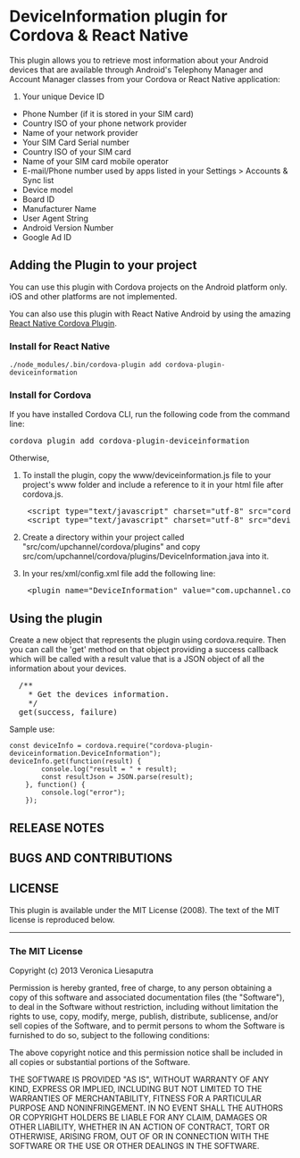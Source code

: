 # DeviceInformation plugin for Cordova & React Native #

This plugin allows you to retrieve most information about your Android devices that are available through Android's Telephony Manager and Account Manager classes from your Cordova or React Native application:

1. Your unique Device ID
- Phone Number (if it is stored in your SIM card)
- Country ISO of your phone network provider
- Name of your network provider
- Your SIM Card Serial number
- Country ISO of your SIM card
- Name of your SIM card mobile operator
- E-mail/Phone number used by apps listed in your Settings > Accounts & Sync list
- Device model
- Board ID
- Manufacturer Name
- User Agent String
- Android Version Number
- Google Ad ID

## Adding the Plugin to your project ##

You can use this plugin with Cordova projects on the Android platform only. iOS and other platforms are not implemented.

You can also use this plugin with React Native Android by using the amazing [React Native Cordova Plugin](https://github.com/axemclion/react-native-cordova-plugin).

### Install for React Native ###
`./node_modules/.bin/cordova-plugin add cordova-plugin-deviceinformation`

### Install for Cordova ###
If you have installed Cordova CLI, run the following code from the command line:
   <pre>cordova plugin add cordova-plugin-deviceinformation</pre>

Otherwise,

1. To install the plugin, copy the www/deviceinformation.js file to your project's www folder and include a reference to it in your html file after cordova.js.
   <pre>
    &lt;script type="text/javascript" charset="utf-8" src="cordova.js"&gt;&lt;/script&gt;
    &lt;script type="text/javascript" charset="utf-8" src="deviceinformation.js"&gt;&lt;/script&gt;
   </pre>

2. Create a directory within your project called "src/com/upchannel/cordova/plugins" and copy src/com/upchannel/cordova/plugins/DeviceInformation.java into it.

3. In your res/xml/config.xml file add the following line:
   <pre>
    &lt;plugin name="DeviceInformation" value="com.upchannel.cordova.plugins.DeviceInformation"/&gt;
   </pre>


## Using the plugin ##

Create a new object that represents the plugin using cordova.require. Then you can call the 'get' method on that object providing a success callback which will be called with a result value that is a JSON object of all the information about your devices.

<pre>
  /**
    * Get the devices information.
    */
  get(success, failure)
</pre>

Sample use:

    const deviceInfo = cordova.require("cordova-plugin-deviceinformation.DeviceInformation");
    deviceInfo.get(function(result) {
            console.log("result = " + result);
            const resultJson = JSON.parse(result);
        }, function() {
            console.log("error");
        });


## RELEASE NOTES ##

## BUGS AND CONTRIBUTIONS ##


## LICENSE ##

This plugin is available under the MIT License (2008).
The text of the MIT license is reproduced below.

---

### The MIT License

Copyright (c) 2013 Veronica Liesaputra

 Permission is hereby granted, free of charge, to any person obtaining a copy
 of this software and associated documentation files (the "Software"), to deal
 in the Software without restriction, including without limitation the rights
 to use, copy, modify, merge, publish, distribute, sublicense, and/or sell
 copies of the Software, and to permit persons to whom the Software is
 furnished to do so, subject to the following conditions:

 The above copyright notice and this permission notice shall be included in
 all copies or substantial portions of the Software.

 THE SOFTWARE IS PROVIDED "AS IS", WITHOUT WARRANTY OF ANY KIND, EXPRESS OR
 IMPLIED, INCLUDING BUT NOT LIMITED TO THE WARRANTIES OF MERCHANTABILITY,
 FITNESS FOR A PARTICULAR PURPOSE AND NONINFRINGEMENT. IN NO EVENT SHALL THE
 AUTHORS OR COPYRIGHT HOLDERS BE LIABLE FOR ANY CLAIM, DAMAGES OR OTHER
 LIABILITY, WHETHER IN AN ACTION OF CONTRACT, TORT OR OTHERWISE, ARISING FROM,
 OUT OF OR IN CONNECTION WITH THE SOFTWARE OR THE USE OR OTHER DEALINGS IN
 THE SOFTWARE.
